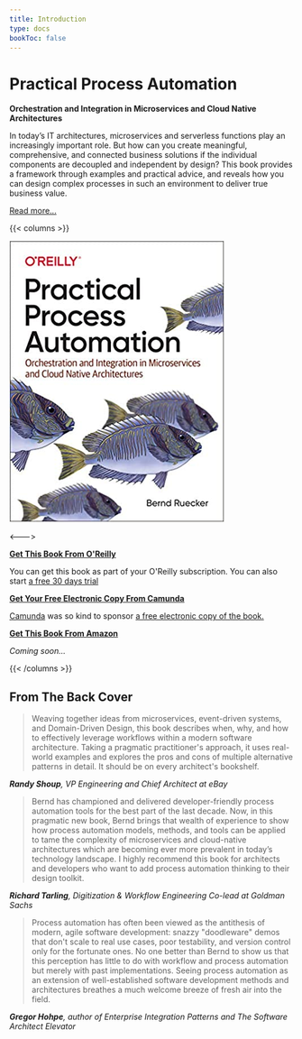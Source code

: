 ```yaml
---
title: Introduction
type: docs
bookToc: false
---
```


# Practical Process Automation

**Orchestration and Integration in Microservices and Cloud Native Architectures**

In today’s IT architectures, microservices and serverless functions play an increasingly important role. But how can you create meaningful, comprehensive, and connected business solutions if the individual components are decoupled and independent by design? This book provides a framework through examples and practical advice, and reveals how you can design complex processes in such an environment to deliver true business value.

[Read more...](/docs/content/)


{{< columns >}}

![Cover](/images/cover-big.jpg)

<--->


[**Get This Book From O'Reilly**](https://learning.oreilly.com/library/view/practical-process-automation/9781492061441/)

You can get this book as part of your O'Reilly subscription. You can also start [a free 30 days trial](https://learning.oreilly.com/get-learning/?code=PPAER20)

[**Get Your Free Electronic Copy From Camunda**](https://page.camunda.com/wp-practical-process-automation-book-excerpt)

[Camunda](https://camunda.com/) was so kind to sponsor [a free electronic copy of the book.](https://page.camunda.com/wp-practical-process-automation-book-excerpt)


[**Get This Book From Amazon**](https://www.amazon.com/Practical-Process-Automation-Orchestration-Microservices/dp/149206145X)

*Coming soon...*



{{< /columns >}}



## From The Back Cover

> Weaving together ideas from microservices, event-driven systems, and Domain-Driven Design, this book describes when, why, and how to effectively leverage workflows within a modern software architecture. Taking a pragmatic practitioner's approach, it uses real-world examples and explores the pros and cons of multiple alternative patterns in detail. It should be on every architect's bookshelf.

***Randy Shoup**, VP Engineering and Chief Architect at eBay*

> Bernd has championed and delivered developer-friendly process automation tools for the best part of the last decade. Now, in this pragmatic new book, Bernd brings that wealth of experience to show how process automation models, methods, and tools can be applied to tame the complexity of microservices and cloud-native architectures which are becoming ever more prevalent in today’s technology landscape. I highly recommend this book for architects and developers who want to add process automation thinking to their design toolkit.
 
***Richard Tarling**, Digitization & Workflow Engineering Co-lead at Goldman Sachs*

> Process automation has often been viewed as the antithesis of modern, agile software development: snazzy "doodleware" demos that don't scale to real use cases, poor testability, and version control only for the fortunate ones. No one better than Bernd to show us that this perception has little to do with workflow and process automation but merely with past implementations. Seeing process automation as an extension of well-established software development methods and architectures breathes a much welcome breeze of fresh air into the field.

***Gregor Hohpe**, author of Enterprise Integration Patterns and The Software Architect Elevator*




